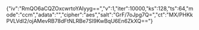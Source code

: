 {"iv":"RmQO6aCQZOxcwrtoYAIyyg==","v":1,"iter":10000,"ks":128,"ts":64,"mode":"ccm","adata":"","cipher":"aes","salt":"GrF/7oJpg7Q=","ct":"MX/PHKkPVLVdI2/ojAMevRB78dFtNLRBe7SI9KwBqU6En6ZkXQ=="}
